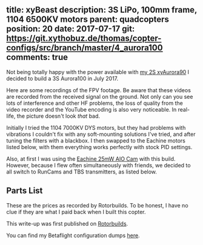 title: xyBeast
description: 3S LiPo, 100mm frame, 1104 6500KV motors
parent: quadcopters
position: 20
date: 2017-07-17
git: https://git.xythobuz.de/thomas/copter-configs/src/branch/master/4_aurora100
comments: true
---

<!--% backToParent() %-->

Not being totally happy with the power available with [my 2S xyAurora90](aurora90.html) I decided to build a 3S Aurora100 in July 2017.

<!--%
lightgallery([
    [ "img/xyaurora100_1.jpg", "Original Setup with AIO cam, Front Top view" ]
])
%-->

Here are some recordings of the FPV footage.
Be aware that these videos are recorded from the received signal on the ground.
Not only can you see lots of interference and other HF problems, the loss of quality from the video recorder and the YouTube encoding is also very noticeable.
In real-life, the picture doesn't look *that* bad.

<!--%
lightgallery([
    [ "https://www.youtube.com/watch?v=MnF7B3rD5VM", "img/xyaurora100_crash_thumb.jpg", "Aurora100 flight with crash" ],
    [ "https://www.youtube.com/watch?v=798ncBkBHos", "img/xyaurora100_owl_thumb.jpg", "Micro Quadcopter attacked by Owl" ],
    [ "https://www.youtube.com/watch?v=KEHhSCol_AY", "img/xybeast_prop_break_thumb.jpg", "Brushless 100mm 3S Quadcopter Test, 5-blade prop breaking in-flight" ]
])
%-->

Initially I tried the 1104 7000KV DYS motors, but they had problems with vibrations I couldn't fix with any soft-mounting solutions I've tried, and after tuning the filters with a blackbox.
I then swapped to the Eachine motors listed below, with them everything works perfectly with stock PID settings.

Also, at first I was using the [Eachine 25mW AIO Cam](https://www.banggood.com/Eachine-AIO-FPV-5_8G-25mW-48CH-VTX-600TVL-CMOS-1-or-4-inch-Camera-For-Aurora-90-100-RC-Drone-FPV-Racing-p-1122902.html?akmClientCountry=DE&p=3F201911077692015010&cur_warehouse=CN) with this build.
However, because I flew often simultaneously with friends, we decided to all switch to RunCams and TBS transmitters, as listed below.

## Parts List

These are the prices as recorded by Rotorbuilds.
To be honest, I have no clue if they are what I paid back when I built this copter.

<!--%
tableHelper([ "align-right", "align-last-right", "align-right monospaced"],
    [ "Part", "Description", "Cost" ], [
        [ "Frame", ("Eachine Aurora 100 100MM Mini Brushless FPV Multirotor Racing Frame 14.5g Carbon Fiber", "https://www.banggood.com/Eachine-Aurora-100-100MM-Mini-Brushless-FPV-Multirotor-Racing-Frame-14_5g-Carbon-Fiber-p-1133462.html?p=3F201911077692015010"), "11.99$" ],
        [ "Spare", ("Eachine Aurora 100 Mini Brushless FPV Racer Spare Part 2mm 2.5mm Bottom Plate 3K Carbon Fiber", "https://www.banggood.com/Eachine-Aurora-100-Mini-Brushless-FPV-Racer-Spare-Part-2mm-2_5mm-Bottom-Plate-3K-Carbon-Fiber-p-1144532.html?p=3F201911077692015010&cur_warehouse=CN&ID=529763"), "5.39$" ],
        [ "FC", ("Eachine Minicube 20x20mm F4 OSD Compatible Frsky Flysky DSM RX Blheli_S 10A For Aurora 68 90 100", "https://www.banggood.com/Eachine-Minicube-20x20mm-F4-OSD-Compatible-Frsky-Flysky-DSM-RX-Blheli_S-10A-For-Aurora-68-90-100-p-1165366.html?p=3F201911077692015010"), "60.99$" ],
        [ "Motors", ("4 x Eachine Upgrade Motor 1104 6500KV Brushless Motor 1-3S For Eachine Aurora 90 100 RC Drone FPV Racing", "https://www.banggood.com/Eachine-1104-6500KV-1-3S-Brushless-Motor-For-Eachine-Aurora-90-100-Mini-FPV-Racer-p-1138072.html?p=3F201911077692015010&cur_warehouse=CN"), "35.56$" ],
        [ "Props", ("10 Pairs Racerstar 1935 50mm 5 Blade Racing Propeller 1.5mm Mounting Hole For Micro FPV Frame", "https://www.banggood.com/10-Pairs-Racerstar-1935-50mm-5-Blade-Racing-Propeller-1_5mm-Mounting-Hole-For-Micro-FPV-Frame-p-1129109.html?p=3F201911077692015010"), "8.29$" ],
        [ "Cam", ("RunCam Micro Sparrow 2.1mm", "https://shop.runcam.com/runcam-micro-sparrow/"), "31.97$" ],
        [ "VTx", ("TBS Unify Pro V3 5V", "https://www.team-blacksheep.com/products/prod:unify_pro"), "54.74$" ],
        [ "Bats", ("Tattu 450mAh 11.1V 75C 3S1P Lipo Battery Pack- Long Size for H Frame", "https://www.gensace.de/tattu-450mah-11-1v-75c-3s1p-lipo-battery-pack-long-size-for-h-frame.html"), "15.89$" ],
        [ "Misc", ("4 PCS Eachine Propeller Guard For Aurora 100 Mini FPV Racing RC Drone 1102 1103 1104 1105 Brushless Motor", "https://www.banggood.com/4-PCS-Eachine-Propeller-Guard-For-Aurora-100-Mini-FPV-Racing-RC-Drone-1102-1103-1104-1105-Brushless-Motor-p-1143685.html?akmClientCountry=DE&p=3F201911077692015010&cur_warehouse=CN&ID=224"), "2.49$" ],
        [ "", "Sum", "227.31$" ]
    ]
)
%-->

This write-up was first published on [Rotorbuilds](https://rotorbuilds.com/build/5577).

You can find my Betaflight configuration dumps [here](https://git.xythobuz.de/thomas/copter-configs/src/branch/master/4_aurora100).
